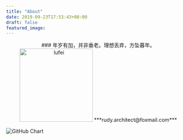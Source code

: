 ```yaml
---
title: "About"
date: 2019-09-23T17:53:43+08:00
draft: false
featured_image:
---
```


<center>
### 年岁有加，并非垂老。理想丢弃，方坠暮年。
<img alt="lufei" style="width:200px;height:200px" src="https://rudyarchitect.github.io/site-images/life/lufei.jpeg">
***rudy.architect@foxmail.com***
</center>

![GitHub Chart](https://ghchart.rshah.org/rudyarchitect)